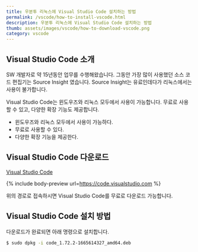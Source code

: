 ```yaml
---
title: 우분투 리눅스에 Visual Studio Code 설치하는 방법
permalink: /vscode/how-to-install-vscode.html
description: 우분투 리눅스에 Visual Studio Code 설치하는 방법
thumb: assets/images/vscode/how-to-download-vscode.png
category: vscode
---
```


Visual Studio Code 소개
---


SW 개발자로 약 15년동안 업무를 수행해왔습니다. 
그동안 가장 많이 사용했던 소스 코드 편집기는 Source Insight 였습니다. 
Source Insight는 유료인데다가 리눅스에서는 사용이 불가합니다. 


Visual Studio Code는 윈도우즈와 리눅스 모두에서 사용이 가능합니다. 
무료로 사용할 수 있고, 다양한 확장 기능도 제공합니다. 


- 윈도우즈와 리눅스 모두에서 사용이 가능하다. 
- 무료로 사용할 수 있다.
- 다양한 확장 기능을 제공한다.


Visual Studio Code 다운로드
---


[Visual Studio Code](https://code.visualstudio.com "Visual Studio Code Download")


{% include body-preview url=https://code.visualstudio.com %}


위의 경로로 접속하시면 Visual Studio Code를 무료로 다운로드 가능합니다. 


Visual Studio Code 설치 방법
---


다운로드가 완료되면 아래 명령으로 설치합니다.


```bash
$ sudo dpkg -i code_1.72.2-1665614327_amd64.deb
```


